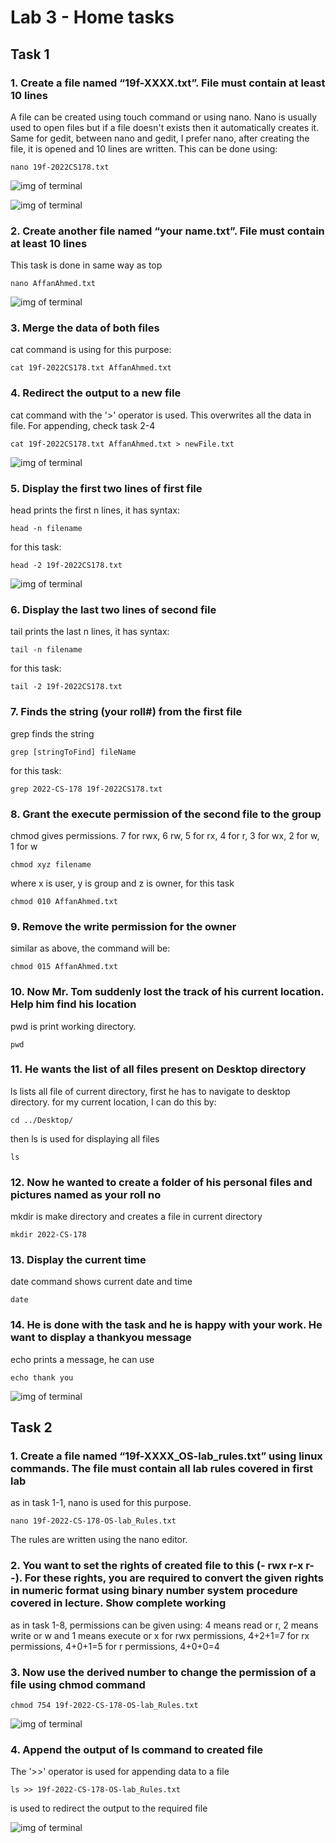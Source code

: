 # Lab 3 - Home tasks

## Task 1

### 1. Create a file named “19f-XXXX.txt”. File must contain at least 10 lines

A file can be created using touch command or using nano. Nano is usually used to open files but if a file doesn't exists then it automatically creates it. Same for gedit, between nano and gedit, I prefer nano, after creating the file, it is opened and 10 lines are written.
This can be done using:

`nano 19f-2022CS178.txt`

![img of terminal](./pics/1.png)

![img of terminal](./pics/2.png)

### 2. Create another file named “your name.txt”. File must contain at least 10 lines

This task is done in same way as top

`nano AffanAhmed.txt`

![img of terminal](./pics/3.png)

### 3. Merge the data of both files

cat command is using for this purpose:

`cat 19f-2022CS178.txt AffanAhmed.txt`

### 4. Redirect the output to a new file

cat command with the '>' operator is used. This overwrites all the data in file. For appending, check task 2-4

`cat 19f-2022CS178.txt AffanAhmed.txt > newFile.txt`

![img of terminal](./pics/4.png)

### 5. Display the first two lines of first file

head prints the first n lines, it has syntax:

`head -n filename`

for this task:

`head -2 19f-2022CS178.txt`

![img of terminal](./pics/5.png)

### 6. Display the last two lines of second file

tail prints the last n lines, it has syntax:

`tail -n filename`

for this task:

`tail -2 19f-2022CS178.txt`

### 7. Finds the string (your roll#) from the first file

grep finds the string

`grep [stringToFind] fileName`

for this task:

`grep 2022-CS-178 19f-2022CS178.txt`

### 8. Grant the execute permission of the second file to the group

chmod gives permissions. 7 for rwx, 6 rw, 5 for rx, 4 for r, 3 for wx, 2 for w, 1 for w

`chmod xyz filename`

where x is user, y is group and z is owner, for this task

`chmod 010 AffanAhmed.txt`

### 9. Remove the write permission for the owner

similar as above, the command will be:

`chmod 015 AffanAhmed.txt`

### 10. Now Mr. Tom suddenly lost the track of his current location. Help him find his location

pwd is print working directory.

`pwd`

### 11. He wants the list of all files present on Desktop directory

ls lists all file of current directory, first he has to navigate to desktop directory. for my current location, I can do this by:

`cd ../Desktop/`

then ls is used for displaying all files

`ls`

### 12. Now he wanted to create a folder of his personal files and pictures named as your roll no

mkdir is make directory and creates a file in current directory

`mkdir 2022-CS-178`

### 13. Display the current time

date command shows current date and time

`date`

### 14. He is done with the task and he is happy with your work. He want to display a thankyou message

echo prints a message, he can use

`echo thank you`

![img of terminal](./pics/6.png)

## Task 2

### 1. Create a file named “19f-XXXX_OS-lab_rules.txt” using linux commands. The file must contain all lab rules covered in first lab

as in task 1-1, nano is used for this purpose.

`nano 19f-2022-CS-178-OS-lab_Rules.txt`

The rules are written using the nano editor.

### 2. You want to set the rights of created file to this (- rwx r-x r--). For these rights, you are required to convert the given rights in numeric format using binary number system procedure covered in lecture. Show complete working

as in task 1-8, permissions can be given using:
4 means read or r, 2 means write or w and 1 means execute or x
for rwx permissions, 4+2+1=7
for rx permissions, 4+0+1=5
for r permissions, 4+0+0=4

### 3. Now use the derived number to change the permission of a file using chmod command

`chmod 754 19f-2022-CS-178-OS-lab_Rules.txt`

![img of terminal](./pics/7.png)

### 4. Append the output of ls command to created file

The '>>' operator is used for appending data to a file

`ls >> 19f-2022-CS-178-OS-lab_Rules.txt`

is used to redirect the output to the required file

![img of terminal](./pics/8.png)
